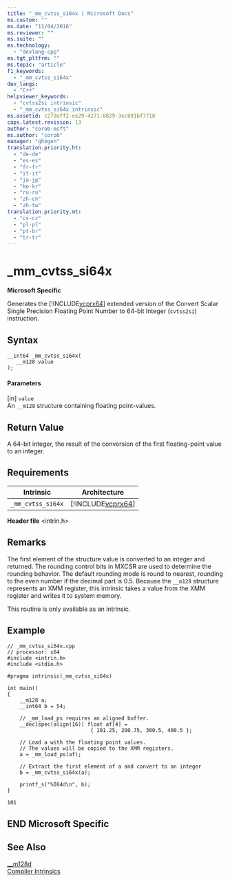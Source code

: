 ```yaml
---
title: "_mm_cvtss_si64x | Microsoft Docs"
ms.custom: ""
ms.date: "11/04/2016"
ms.reviewer: ""
ms.suite: ""
ms.technology: 
  - "devlang-cpp"
ms.tgt_pltfrm: ""
ms.topic: "article"
f1_keywords: 
  - "_mm_cvtss_si64x"
dev_langs: 
  - "C++"
helpviewer_keywords: 
  - "cvtss2si intrinsic"
  - "_mm_cvtss_si64x intrinsic"
ms.assetid: c279aff2-ee29-4271-8829-3ec691bf7718
caps.latest.revision: 13
author: "corob-msft"
ms.author: "corob"
manager: "ghogen"
translation.priority.ht: 
  - "de-de"
  - "es-es"
  - "fr-fr"
  - "it-it"
  - "ja-jp"
  - "ko-kr"
  - "ru-ru"
  - "zh-cn"
  - "zh-tw"
translation.priority.mt: 
  - "cs-cz"
  - "pl-pl"
  - "pt-br"
  - "tr-tr"
---
```

# _mm_cvtss_si64x
**Microsoft Specific**  
  
 Generates the [!INCLUDE[vcprx64](../assembler/inline/includes/vcprx64_md.md)] extended version of the Convert Scalar Single Precision Floating Point Number to 64-bit Integer (`cvtss2si`) instruction.  
  
## Syntax  
  
```  
__int64 _mm_cvtss_si64x(   
   __m128 value   
);  
```  
  
#### Parameters  
 [in] `value`  
 An `__m128` structure containing floating point-values.  
  
## Return Value  
 A 64-bit integer, the result of the conversion of the first floating-point value to an integer.  
  
## Requirements  
  
|Intrinsic|Architecture|  
|---------------|------------------|  
|`_mm_cvtss_si64x`|[!INCLUDE[vcprx64](../assembler/inline/includes/vcprx64_md.md)]|  
  
 **Header file** \<intrin.h>  
  
## Remarks  
 The first element of the structure value is converted to an integer and returned. The rounding control bits in MXCSR are used to determine the rounding behavior. The default rounding mode is round to nearest, rounding to the even number if the decimal part is 0.5. Because the `__m128` structure represents an XMM register, this intrinsic takes a value from the XMM register and writes it to system memory.  
  
 This routine is only available as an intrinsic.  
  
## Example  
  
```  
// _mm_cvtss_si64x.cpp  
// processor: x64  
#include <intrin.h>  
#include <stdio.h>  
  
#pragma intrinsic(_mm_cvtss_si64x)  
  
int main()  
{  
    __m128 a;  
    __int64 b = 54;  
  
    // _mm_load_ps requires an aligned buffer.  
    __declspec(align(16)) float af[4] =  
                           { 101.25, 200.75, 300.5, 400.5 };  
  
    // Load a with the floating point values.  
    // The values will be copied to the XMM registers.  
    a = _mm_load_ps(af);  
  
    // Extract the first element of a and convert to an integer  
    b = _mm_cvtss_si64x(a);  
  
    printf_s("%I64d\n", b);  
}  
```  
  
```Output  
101  
```  
  
## END Microsoft Specific  
  
## See Also  
 [__m128d](../cpp/m128d.md)   
 [Compiler Intrinsics](../intrinsics/compiler-intrinsics.md)